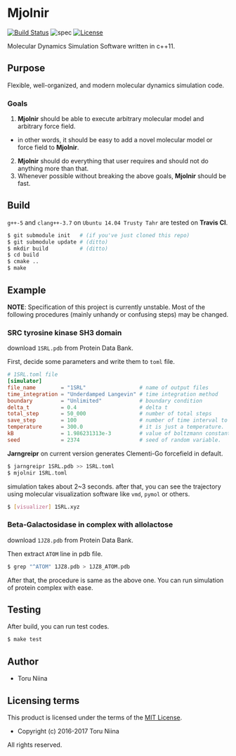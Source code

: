 Mjolnir
==========

[![Build Status](https://travis-ci.org/ToruNiina/Mjolnir.svg?branch=master)](https://travis-ci.org/ToruNiina/Mjolnir)
![spec](https://img.shields.io/badge/spec-unstable-orange.svg)
[![License](https://img.shields.io/badge/license-MIT-blue.svg?style=flat)](LICENSE)

Molecular Dynamics Simulation Software written in c++11.

## Purpose

Flexible, well-organized, and modern molecular dynamics simulation code.

### Goals

1. __Mjolnir__ should be able to execute arbitrary molecular model and arbitrary force field.
  - in other words, it should be easy to add a novel molecular model or force field to __Mjolnir__.
2. __Mjolnir__ should do everything that user requires and should not do anything more than that.
3. Whenever possible without breaking the above goals, __Mjolnir__ should be fast.

## Build

`g++-5` and `clang++-3.7` on `Ubuntu 14.04 Trusty Tahr` are tested on __Travis CI__.

```sh
$ git submodule init   # (if you've just cloned this repo)
$ git submodule update # (ditto)
$ mkdir build          # (ditto)
$ cd build
$ cmake ..
$ make
```

## Example

__NOTE__:
Specification of this project is currently unstable.
Most of the following procedures (mainly unhandy or confusing steps) may be changed.

### SRC tyrosine kinase SH3 domain

download `1SRL.pdb` from Protein Data Bank.

First, decide some parameters and write them to `toml` file.

```toml
# 1SRL.toml file
[simulator]
file_name        = "1SRL"                 # name of output files
time_integration = "Underdamped Langevin" # time integration method
boundary         = "Unlimited"            # boundary condition
delta_t          = 0.4                    # delta t
total_step       = 50_000                 # number of total steps
save_step        = 100                    # number of time interval to output
temperature      = 300.0                  # it is just a temperature.
kB               = 1.986231313e-3         # value of boltzmann constant
seed             = 2374                   # seed of random variable.
```

__Jarngreipr__ on current version generates Clementi-Go forcefield in default.

```sh
$ jarngreipr 1SRL.pdb >> 1SRL.toml
$ mjolnir 1SRL.toml
```

simulation takes about 2~3 seconds. after that, you can see the trajectory
using molecular visualization software like `vmd`, `pymol` or others.

```sh
$ [visualizer] 1SRL.xyz
```

### Beta-Galactosidase in complex with allolactose

download `1JZ8.pdb` from Protein Data Bank.

Then extract `ATOM` line in pdb file.

```sh
$ grep "^ATOM" 1JZ8.pdb > 1JZ8_ATOM.pdb
```

After that, the procedure is same as the above one.
You can run simulation of protein complex with ease.

## Testing

After build, you can run test codes.

```sh
$ make test
```

Author
----------

* Toru Niina

Licensing terms
----------

This product is licensed under the terms of the [MIT License](LICENSE).

- Copyright (c) 2016-2017 Toru Niina

All rights reserved.
